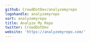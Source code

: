 ```yaml
---
github: CrowdDotDev/analyzemyrepo
logohandle: analyzemyrepo
sort: analyzemyrepo
title: Analyze My Repo
twitter: CrowdDotDev
website: 'https://analyzemyrepo.com/'
---
```

